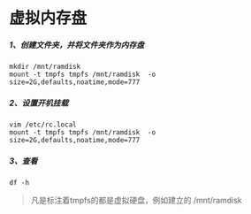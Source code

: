 # 虚拟内存盘

##### 1、创建文件夹，并将文件夹作为内存盘
```
mkdir /mnt/ramdisk
mount -t tmpfs tmpfs /mnt/ramdisk  -o size=2G,defaults,noatime,mode=777
```
##### 2、设置开机挂载
```
vim /etc/rc.local
mount -t tmpfs tmpfs /mnt/ramdisk  -o size=2G,defaults,noatime,mode=777
```
##### 3、查看
```
df -h
```
> 凡是标注着tmpfs的都是虚拟硬盘，例如建立的 /mnt/ramdisk